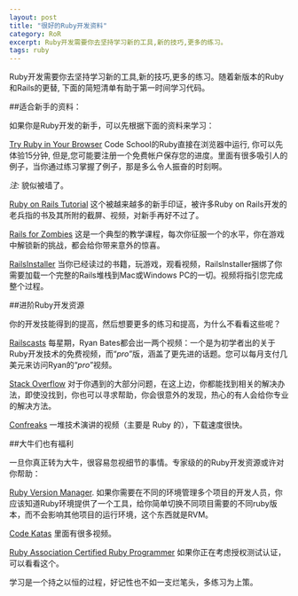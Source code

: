```yaml
---
layout: post
title: "很好的Ruby开发资料"
category: RoR
excerpt: Ruby开发需要你去坚持学习新的工具,新的技巧,更多的练习。
tags: ruby
---
```


Ruby开发需要你去坚持学习新的工具,新的技巧,更多的练习。随着新版本的Ruby和Rails的更替, 下面的简短清单有助于第一时间学习代码。


##适合新手的资料：

如果你是Ruby开发的新手，可以先根据下面的资料来学习：


[Try Ruby in Your Browser](http://tryruby.org/) Code School的Ruby直接在浏览器中运行, 你可以先体验15分钟, 但是,您可能要注册一个免费帐户保存您的进度。里面有很多吸引人的例子，当你通过练习掌握了例子，那是多么令人振奋的时刻啊。

*注:* 貌似被墙了。

[Ruby on Rails Tutorial](http://ruby.railstutorial.org/) 这个被越来越多的新手印证，被许多Ruby on Rails开发的老兵指的书及其所附的截屏、视频，对新手再好不过了。

[Rails for Zombies](http://www.codeschool.com/courses/rails-for-zombies) 这是一个典型的教学课程，每次你征服一个的水平，你在游戏中解锁新的挑战，都会给你带来意外的惊喜。

[RailsInstaller](http://railsinstaller.org/) 当你已经读过的书籍，玩游戏，观看视频，RailsInstaller捆绑了你需要加载一个完整的Rails堆栈到Mac或Windows PC的一切。视频将指引您完成整个过程。


##进阶Ruby开发资源

你的开发技能得到的提高，然后想要更多的练习和提高，为什么不看看这些呢？

[Railscasts](http://railscasts.com/) 每星期，Ryan Bates都会出一两个视频：一个是为初学者出的关于Ruby开发技术的免费视频，而“*pro*”版，涵盖了更先进的话题。您可以每月支付几美元来访问Ryan的“*pro*”视频。

[Stack Overflow](http://stackoverflow.com/questions/tagged/ruby-on-rails) 对于你遇到的大部分问题，在这上边，你都能找到相关的解决办法，即使没找到，你也可以寻求帮助，你会很意外的发现，热心的有人会给你专业的解决方法。

[Confreaks](http://www.confreaks.com/) 一堆技术演讲的视频（主要是 Ruby 的），下载速度很快。


##大牛们也有福利

一旦你真正转为大牛，很容易忽视细节的事情。专家级的的Ruby开发资源或许对你帮助：

[Ruby Version Manager](https://rvm.io/). 如果你需要在不同的环境管理多个项目的开发人员，你应该知道Ruby环境提供了一个工具，给你简单切换不同项目需要的不同ruby版本，而不会影响其他项目的运行环境，这个东西就是RVM。

[Code Katas](http://www.codekatas.org/) 里面有很多视频。

[Ruby Association Certified Ruby Programmer](http://www.ruby-assn.org/certification/programmer/) 如果你正在考虑授权测试认证，可以看看这个。

学习是一个持之以恒的过程，好记性也不如一支烂笔头，多练习为上策。
